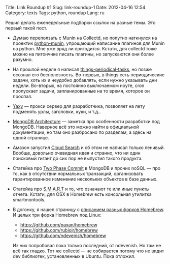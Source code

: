 Title: Link Roundup #1
Slug: link-roundup-1
Date: 2012-04-16 12:54
Category: texts
Tags: python, roundup
Lang: ru

Решил делать еженедельные подборки ссылок на разные темы. Это первый такой пост.

* Думаю переползать с Munin на Collectd, но попутно наткнулся на проектик [python-munin](https://github.com/samuel/python-munin), упрощающий написание плагинов для Munin на python. Мне уже вряд ли пригодится. Кстати, для collectd тоже можно на питончике писать плагины, но запускаются они более разумно.
* На прошлой неделе я написал [things-periodical-tasks](https://github.com/svetlyak40wt/things-periodical-tasks), но позже осознал его бесполезность. Во-первых, в things есть периодические задачи, хоть их и неудобно добавлять, если нужно указывать дни недели. Во-вторых, на постоянно выключаемом ноуте, cron пропускает задачи, запланированные на то время, которое он проспал.
* [Yaxy](https://github.com/Kolyaj/Yaxy) — прокси сервер для разработчика, позволяет на лету подменять урлы, заголовки, куки, и т.д..
* [MongoDB Architecture](http://horicky.blogspot.com/2012/04/mongodb-architecture.html) — заметка про особенности разработки под MongoDB. Наверное всё это можно найти в официальной документации, но там оно разбросано по разделам, а здесь на одной странице.
* Амазон запустил [Cloud Search](http://aws.typepad.com/aws/2012/04/amazon-cloudsearch-start-searching-in-one-hour.html) и об этом не написал только ленивый. Вообще, довольно очевидная идея и странно, что ни один поисковый гигант до сих пор не выпустил такого продукта.
* Статейка про [Two Phase Commit](http://cookbook.mongodb.org/patterns/perform-two-phase-commits/) в MongoDB и прочих noSQL — про то, как в отсутствии нормальных транзакций, организовать гарантированное изменение нескольких объектов в базе данных.
* Статейка про [S.M.A.R.T](http://www.ixbt.com/storage/hdd-smart-testing.shtml) и то, что означают те или иные пункты отчета. Кстати, для OSX в Homebrew есть консольная утилитка smartmontools.
* В догонку, я нашел страницу с [описанием разных форков Homebrew](https://github.com/mxcl/homebrew/wiki/Interesting-Branches). И целых три форка Homebrew под Linux:

    * <https://github.com/paxan/homebrew>
    * <https://github.com/rubiojr/homebrew>
    * <https://github.com/ndevenish/homebrew>

    Из них попробовал пока только последний, от ndevenish. Но там не всё так гладко. Тот же collectd — не собирается потому что не видит dev библиотек, установленных в Ubuntu. Пока отложил.
